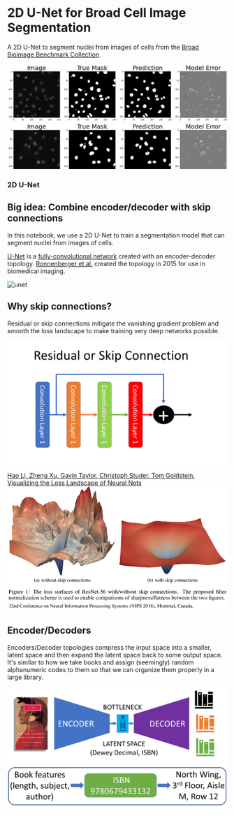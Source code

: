 # 2D U-Net for Broad Cell Image Segmentation
A 2D U-Net to segment nuclei from images of cells from the [Broad Bioimage Benchmark Collection](https://bbbc.broadinstitute.org/BBBC038).

![broad](/model_images_predictions.png)

### 2D U-Net
## Big idea: Combine encoder/decoder with skip connections

In this notebook, we use a 2D U-Net to train a segmentation model that can segment nuclei from images of cells.

[U-Net](https://en.wikipedia.org/wiki/U-Net) is a [fully-convolutional network](https://arxiv.org/abs/1411.4038) created with an encoder-decoder topology. [Ronnenberger et al.](https://arxiv.org/abs/1505.04597) created the topology in 2015 for use in biomedical imaging.

![unet](https://upload.wikimedia.org/wikipedia/commons/2/2b/Example_architecture_of_U-Net_for_producing_k_256-by-256_image_masks_for_a_256-by-256_RGB_image.png)

## Why skip connections?

Residual or skip connections mitigate the vanishing gradient problem and smooth the loss landscape to make training very deep networks possible.

![skip](skip_connection.png)

[Hao Li, Zheng Xu, Gavin Taylor, Christoph Studer, Tom Goldstein. Visualizing the Loss Landscape of Neural Nets](https://arxiv.org/pdf/1712.09913.pdf)
![skip-loss](residual_loss_space.png)

## Encoder/Decoders

Encoders/Decoder topologies compress the input space into a smaller, latent space and then expand the latent space back to some output space. It's similar to how we take books and assign (seemingly) random alphanumeric codes to them so that we can organize them properly in a large library.

![encoder-decoder](encoder-decoder.png)
